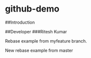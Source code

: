 # github-demo

##Introduction

##Developer
###Ritesh Kumar

Rebase example from myfeature branch.

New rebase example from master
